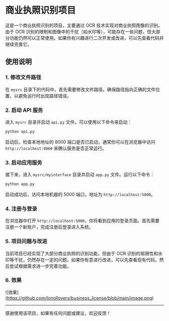 # 商业执照识别项目

这是一个商业执照识别的项目，主要通过 OCR 技术实现对商业执照图像的识别。由于 OCR 识别的限制和图像中的干扰（如水印等），可能存在一些问题，但大部分功能仍然可以正常使用。如果你有兴趣进行二次开发或改进，可以先查看代码并继续完善它。

## 使用说明

### 1. 修改文件路径

在 `mysrc` 目录下的代码中，首先需要修改文件路径。确保路径指向正确的文件位置，以避免运行时出现路径错误。

### 2. 启动 API 服务

进入 `mysrc` 目录并启动 `api.py` 文件。可以使用以下命令来启动：

```bash
python api.py
```

启动后，检查本地地址的 8000 端口是否已启动，通常你可以在浏览器中访问 `http://localhost:8000` 来确认服务是否正常运行。

### 3. 启动应用服务

接下来，进入 `mysrc/myinterface` 目录并启动 `app.py` 文件。运行以下命令：

```bash
python app.py
```

启动成功后，访问本地机器的 5000 端口，地址为 `http://localhost:5000`。

### 4. 注册与登录

在浏览器中打开 `http://localhost:5000`，你将看到应用的登录页面。首先需要注册一个新账户，完成注册后登录进入系统。

### 5. 项目问题与改进

当前项目已经实现了大部分商业执照的识别功能，但由于 OCR 识别的局限性和水印等干扰，仍然存在一定的问题。如果你有意进行改进，可以先查看现有代码，然后尝试根据需求进一步完善功能。

### 6. 效果
![效果] (https://github.com/longllovers/business_license/blob/main/image.png)

---

感谢使用该项目，如果有任何问题或建议，欢迎反馈！
